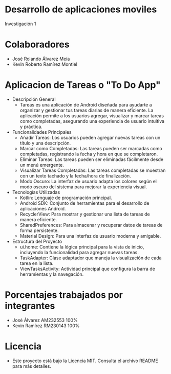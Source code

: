 # Desarrollo de aplicaciones moviles
  Investigación 1

# Colaboradores
  
  - José Rolando Álvarez Meía
  - Kevin Roberto Ramírez Montiel

# Aplicacion de Tareas o "To Do App"

  - Descripción General
    - Tareas es una aplicación de Android diseñada para ayudarte a organizar y gestionar tus tareas diarias de manera eficiente. La aplicación permite a los usuarios agregar, visualizar y marcar tareas como completadas, asegurando una experiencia de usuario intuitiva y práctica.
  - Funcionalidades Principales
      - Añadir Tareas: Los usuarios pueden agregar nuevas tareas con un título y una descripción.
      - Marcar como Completadas: Las tareas pueden ser marcadas como completadas, registrando la fecha y hora en que se completaron.
      - Eliminar Tareas: Las tareas pueden ser eliminadas fácilmente desde un menú emergente.
      - Visualizar Tareas Completadas: Las tareas completadas se muestran con un texto tachado y la fecha/hora de finalización.
      - Modo Oscuro: La interfaz de usuario adapta los colores según el modo oscuro del sistema para mejorar la experiencia visual.
  - Tecnologías Utilizadas
    - Kotlin: Lenguaje de programación principal.
    - Android SDK: Conjunto de herramientas para el desarrollo de aplicaciones Android.
    - RecyclerView: Para mostrar y gestionar una lista de tareas de manera eficiente.
    - SharedPreferences: Para almacenar y recuperar datos de tareas de forma persistente.
    - Material Design: Para una interfaz de usuario moderna y amigable.
  - Estructura del Proyecto
    - ui.home: Contiene la lógica principal para la vista de inicio, incluyendo la funcionalidad para agregar nuevas tareas.
    - TaskAdapter: Clase adaptador que maneja la visualización de cada tarea en la lista.
    - ViewTasksActivity: Actividad principal que configura la barra de herramientas y la navegación.

# Porcentajes trabajados por integrantes
  - José Álvarez AM232553 100%
  - Kevin Ramírez RM230143 100%

# Licencia
  - Este proyecto está bajo la Licencia MIT. Consulta el archivo README para más detalles.




